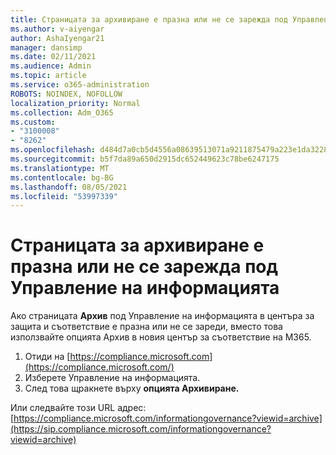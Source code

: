 ```yaml
---
title: Страницата за архивиране е празна или не се зарежда под Управление на информацията
ms.author: v-aiyengar
author: AshaIyengar21
manager: dansimp
ms.date: 02/11/2021
ms.audience: Admin
ms.topic: article
ms.service: o365-administration
ROBOTS: NOINDEX, NOFOLLOW
localization_priority: Normal
ms.collection: Adm_O365
ms.custom:
- "3100008"
- "8262"
ms.openlocfilehash: d484d7a0cb5d4556a08639513071a9211875479a223e1da3228c7074fadcf4c8
ms.sourcegitcommit: b5f7da89a650d2915dc652449623c78be6247175
ms.translationtype: MT
ms.contentlocale: bg-BG
ms.lasthandoff: 08/05/2021
ms.locfileid: "53997339"
---
```

# <a name="archive-page-blank-or-not-loading-under-information-governance"></a>Страницата за архивиране е празна или не се зарежда под Управление на информацията

Ако страницата **Архив** под Управление на информацията в центъра за защита и  съответствие е празна или не се зареди, вместо това използвайте опцията Архив в новия център за съответствие на M365.

1. Отиди на [https://compliance.microsoft.com](https://compliance.microsoft.com/)
1. Изберете Управление на информацията.
1. След това щракнете върху **опцията Архивиране.**

Или следвайте този URL адрес: [https://compliance.microsoft.com/informationgovernance?viewid=archive](https://sip.compliance.microsoft.com/informationgovernance?viewid=archive)